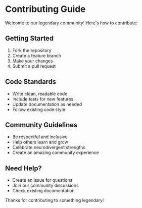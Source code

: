 # Contributing Guide

Welcome to our legendary community! Here's how to contribute:

## Getting Started
1. Fork the repository
2. Create a feature branch
3. Make your changes
4. Submit a pull request

## Code Standards
- Write clean, readable code
- Include tests for new features
- Update documentation as needed
- Follow existing code style

## Community Guidelines
- Be respectful and inclusive
- Help others learn and grow
- Celebrate neurodivergent strengths
- Create an amazing community experience

## Need Help?
- Create an issue for questions
- Join our community discussions
- Check existing documentation

Thanks for contributing to something legendary!
